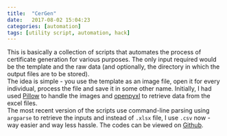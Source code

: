 ```yaml
---
title:  "CerGen"
date:   2017-08-02 15:04:23
categories: [automation]
tags: [utility script, automation, hack]
---
```


This is basically a collection of scripts that automates the process of certificate generation
for various purposes. The only input required would be the template and the raw data (and optionally,
the directory in which the output files are to be stored).  
The idea is simple - you use the template as an image file, open it for every individual, process the file
and save it in some other name. Initially, I had used [Pillow](https://pypi.org/project/Pillow/) to handle the images and [openpyxl](https://pypi.org/project/openpyxl/) to retrieve data from the excel files.  
The most recent version of the scripts use command-line parsing using `argparse` to retrieve the inputs and instead of `.xlsx` file, I use `.csv` now - way easier and way less hassle.
The codes can be viewed on [Github](https://github.com/srdg/CerGen).